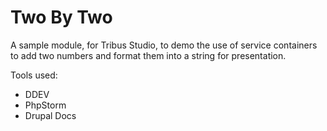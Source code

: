 # Two By Two

A sample module, for Tribus Studio, to demo the use of service containers to add two numbers and format them into a string for presentation.

Tools used:
 - DDEV
 - PhpStorm
 - Drupal Docs
